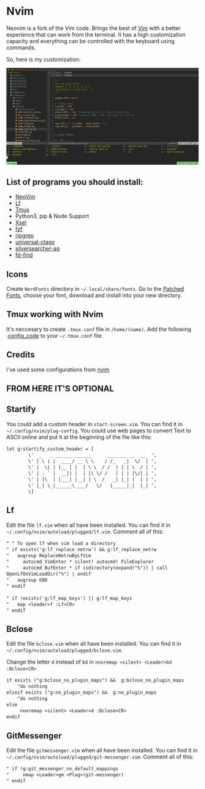 # Nvim
Neovim is a fork of the Vim code. Brings the best of [Vim](https://www.vim.org/) with a better experience that can work from the terminal.
It has a high customization capacity and everything can be controlled with the keyboard using commands.

So, here is my customization:

<img src="https://github.com/frankorc/nvim/blob/main/Images/2020-10-13_12-53.png" />

## List of programs you should install:
* [NeoVim](https://neovim.io/)
* [Lf](https://github.com/gokcehan/lf)
* [Tmux](https://github.com/tmux/tmux/wiki)
* Python3, pip & Node Support
* [Xsel](https://github.com/kfish/xsel)
* [fzf](https://github.com/junegunn/fzf)
* [ripgrep](https://github.com/BurntSushi/ripgrep)
* [universal-ctags](https://github.com/universal-ctags/ctags)
* [silversearcher-ag](https://github.com/ggreer/the_silver_searcher)
* [fd-find](https://github.com/sharkdp/fd)

## Icons
Create `NerdFonts` directory in `~/.local/share/fonts`.
Go to the [Patched Fonts](https://github.com/ryanoasis/nerd-fonts), choose your font, download and install into your new directory.

## Tmux working with Nvim
It's neccesary to create `.tmux.conf` file in `/home/(name)`. 
Add the following .[config_code](https://github.com/frankorc/my_dotfiles/blob/main/.tmux.conf) to your `~/.tmux.conf` file.

## Credits
I've used some configurations from [nvim](https://github.com/ChristianChiarulli/nvim)


## FROM HERE IT'S OPTIONAL

## Startify
You could add a custom header in `start-screen.vim`. You can find it in `~/.config/nvim/plug-config`.
You could use web pages to convert Text to ASCII online and put it at the beginning of the file like this:
```
let g:startify_custom_header = [
        \'  _   _ ______ ______      _______ __  __  ',
        \' | \ | |  ____/ __ \ \    / /_   _|  \/  | ',
        \' |  \| | |__ | |  | \ \  / /  | | | \  / | ', 
        \' | . ` |  __|| |  | |\ \/ /   | | | |\/| | ',
        \' | |\  | |___| |__| | \  /   _| |_| |  | | ',
        \' |_| \_|______\____/   \/   |_____|_|  |_| ',
        \]
```               

## Lf
Edit the file `lf.vim` when all have been installed. You can find it in `~/.config/nvim/autoload/plugged/lf.vim`.
Comment all of this:
```
" " To open lf when vim load a directory
" if exists('g:lf_replace_netrw') && g:lf_replace_netrw
"   augroup ReplaceNetrwByLfVim
"     autocmd VimEnter * silent! autocmd! FileExplorer
"     autocmd BufEnter * if isdirectory(expand("%")) | call OpenLfOnVimLoadDir("%") | endif
"   augroup END
" endif

" if !exists('g:lf_map_keys') || g:lf_map_keys
"   map <leader>f :Lf<CR>
" endif
```

## Bclose
Edit the file `bclose.vim` when all have been installed. You can find it in `~/.config/nvim/autoload/plugged/bclose.vim`.

Change the letter `d` instead of `bd` in `nnoremap <silent> <Leader>bd :Bclose<CR>`
```
if exists ("g:bclose_no_plugin_maps") &&  g:bclose_no_plugin_maps
    "do nothing
elseif exists ("g:no_plugin_maps") &&  g:no_plugin_maps
    "do nothing
else
     nnoremap <silent> <Leader>d :Bclose<CR>
endif
```

## GitMessenger
Edit the file `gitmessenger.vim` when all have been installed. You can find it in `~/.config/nvim/autoload/plugged/git-messenger.vim`.
Comment all of this:
```
" if !g:git_messenger_no_default_mappings
"     nmap <Leader>gm <Plug>(git-messenger)
" endif
```

